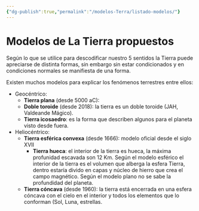 ```yaml
---
{"dg-publish":true,"permalink":"/modelos-Terra/listado-modelos/"}
---
```



# Modelos de La Tierra propuestos

Según lo que se utilice para descodificar nuestro 5 sentidos la Tierra puede apreciarse de distinta formas, sin embargo sin estar condicionados y en condiciones normales se manifiesta de una forma.

Existen muchos modelos para explicar los fenómenos terrestres entre ellos:
- Geocéntrico:
	- **Tierra plana** (desde 5000 aC): 
	- **Doble toroide** (desde 2018): la tierra es un doble toroide (JAH, Valdeande Mágico).
	- **Tierra icosaedro**: es la forma que describen algunos para el planeta visto desde fuera.
- Heliocéntrico:
	- **Tierra esférica convexa** (desde 1666): modelo oficial desde el siglo XVII
		- **Tierra hueca**: el interior de la tierra es hueca, la máxima profunidad escavada son 12 Km. Según el modelo esférico el interior de la tierra es el volumen que alberga la esfera Tierra, dentro estaría divido en capas y núcleo de hierro que crea el campo magnético. Según el modelo plano no se sabe la profundidad del planeta.
	- **Tierra cóncava** (desde 1960): la tierra está encerrada en una esfera cóncava con el cielo en el interior y todos los elementos que lo conforman (Sol, Luna, estrellas.

